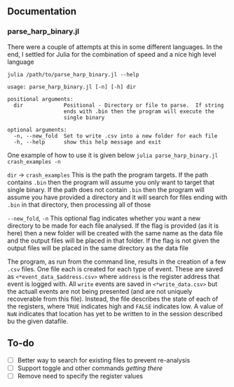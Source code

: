 ## Documentation

### parse_harp_binary.jl
There were a couple of attempts at this in some different languages.  In the end, I settled for Julia for the combination of speed and a nice high level language

`julia /path/to/parse_harp_binary.jl --help`
```
usage: parse_harp_binary.jl [-n] [-h] dir

positional arguments:
  dir             Positional - Directory or file to parse.  If string
                  ends with .bin then the program will execute the
                  single binary

optional arguments:
  -n, --new_fold  Set to write .csv into a new folder for each file
  -h, --help      show this help message and exit
```

One example of how to use it is given below
`julia parse_harp_binary.jl crash_examples -n`

`dir` -> `crash_examples`
This is the path the program targets.  If the path contains `.bin` then the program will assume you only want to target that single binary.  If the path does not contain `.bin` then the program will assume you have provided a directory and it will search for files ending with `.bin` in that directory, then processing all of those

`--new_fold`, `-n` 
This optional flag indicates whether you want a new directory to be made for each file analysed.  If the flag is provided (as it is here) then a new folder will be created with the same name as the data file and the output files will be placed in that folder.  If the flag is not given the output files will be placed in the same directory as the data file

The program, as run from the command line, results in the creation of a few `.csv` files.  One file each is created for each type of event.  These are saved as `<*event_data_$address.csv>` where `address` is the register address that event is logged with.  All `write` events are saved in `<*write_data.csv>` but the actuall events are not being presented (and are not uniquely recoverable from this file).  Instead, the file describes the state of each of the registers, where `TRUE` indicates high and `FALSE` indicates low.  A value of `NaN` indicates that location has yet to be written to in the session described bu the given datafile.

## To-do
- [ ] Better way to search for existing files to prevent re-analysis
- [ ] Support toggle and other commands *getting there*
- [ ] Remove need to specify the register values
